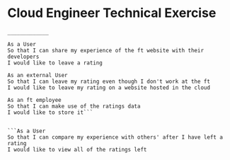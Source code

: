 # Cloud Engineer Technical Exercise

```User Stories
_____________

As a User
So that I can share my experience of the ft website with their developers
I would like to leave a rating

As an external User
So that I can leave my rating even though I don't work at the ft
I would like to leave my rating on a website hosted in the cloud

As an ft employee
So that I can make use of the ratings data
I would like to store it```


```As a User
So that I can compare my experience with others' after I have left a rating
I would like to view all of the ratings left
```
